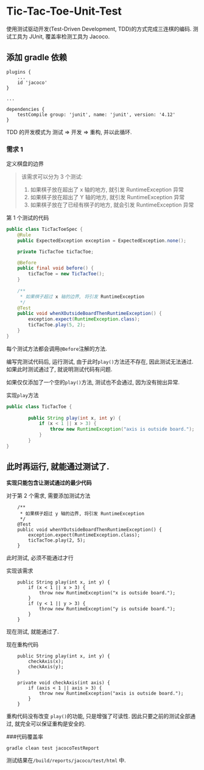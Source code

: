 # Tic-Tac-Toe-Unit-Test

使用测试驱动开发(Test-Driven Development, TDD)的方式完成三连棋的编码. 测试工具为 JUnit, 覆盖率检测工具为 Jacoco.

**添加 gradle 依赖**
---
    plugins {
        ...
        id 'jacoco'
    }
    
    ...
    
    dependencies {
        testCompile group: 'junit', name: 'junit', version: '4.12'
    }




TDD 的开发模式为 测试 => 开发 => 重构, 并以此循环.

### 需求 1
定义棋盘的边界
> 该需求可以分为 3 个测试:
>1. 如果棋子放在超出了 x 轴的地方, 就引发 RuntimeException 异常
>2. 如果棋子放在超出了 Y 轴的地方, 就引发 RuntimeException 异常
>3. 如果棋子放在了已经有棋子的地方, 就会引发 RuntimeException 异常

第 1 个测试的代码

```java
public class TicTacToeSpec {
    @Rule
    public ExpectedException exception = ExpectedException.none();

    private TicTacToe ticTacToe;

    @Before
    public final void before() {
        ticTacToe = new TicTacToe();
    }
    
    /**
     * 如果棋子超过 x 轴的边界, 将引发 RuntimeException
     */
    @Test
    public void whenXOutsideBoardThenRuntimeException() {
        exception.expect(RuntimeException.class);
        ticTacToe.play(5, 2);
    }
}
```
每个测试方法都会调用`@Before`注解的方法.

编写完测试代码后, 运行测试, 由于此时`play()`方法还不存在, 因此测试无法通过.
如果此时测试通过了, 就说明测试代码有问题.

如果仅仅添加了一个空的`play()`方法, 测试也不会通过, 因为没有抛出异常.

实现`play`方法
```java
public class TicTacToe {
    
        public String play(int x, int y) {
            if (x < 1 || x > 3) {
                throw new RuntimeException("axis is outside board.");
            }
        }
}
```

此时再运行, 就能通过测试了.
---

**实现只能包含让测试通过的最少代码**

对于第 2 个需求, 需要添加测试方法
```
    /**
     * 如果棋子超过 y 轴的边界, 将引发 RuntimeException
     */
    @Test
    public void whenYOutsideBoardThenRuntimeException() {
        exception.expect(RuntimeException.class);
        ticTacToe.play(2, 5);
    }
```

此时测试, 必须不能通过才行

实现该需求
```
    public String play(int x, int y) {
        if (x < 1 || x > 3) {
            throw new RuntimeException("x is outside board.");
        }
        if (y < 1 || y > 3) {
            throw new RuntimeException("y is outside board.");
        }
    }
```

现在测试, 就能通过了.

现在重构代码
```
    public String play(int x, int y) {
        checkAxis(x);
        checkAxis(y);
    }
    
    private void checkAxis(int axis) {
        if (axis < 1 || axis > 3) {
            throw new RuntimeException("axis is outside board.");
        }
    }
```

重构代码没有改变 `play()`的功能, 只是增强了可读性. 因此只要之前的测试全部通过, 就完全可以保证重构是安全的.

###代码覆盖率

    gradle clean test jacocoTestReport

测试结果在`/build/reports/jacoco/test/html` 中.